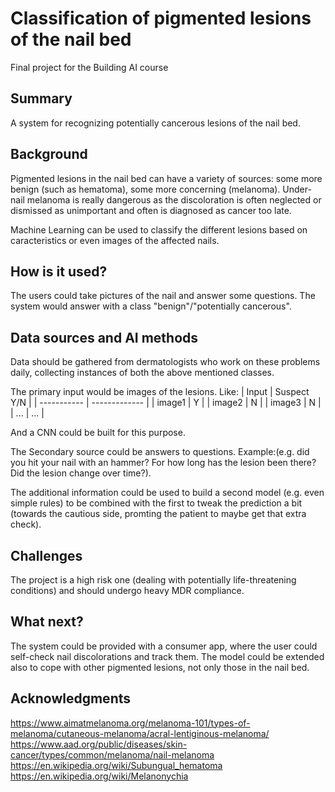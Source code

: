 # Classification of pigmented lesions of the nail bed

Final project for the Building AI course

## Summary

A system for recognizing potentially cancerous lesions of the nail bed.


## Background

Pigmented lesions in the nail bed can have a variety of sources: some more benign (such as hematoma), some more concerning (melanoma). 
Under-nail melanoma is really dangerous as the discoloration is often neglected or dismissed as unimportant and often is diagnosed as cancer too late.

Machine Learning can be used to classify the different lesions based on caracteristics or even images of the affected nails.

## How is it used?

The users could take pictures of the nail and answer some questions. The system would answer with a class "benign"/"potentially cancerous".

## Data sources and AI methods

Data should be gathered from dermatologists who work on these problems daily, collecting instances of both the above mentioned classes. 

The primary input would be images of the lesions. Like:
| Input       | Suspect Y/N   |
| ----------- | ------------- |
| image1      | Y             |
| image2      | N             |
| image3      | N             |
| ...         | ...           |

And a CNN could be built for this purpose.

The Secondary source could be answers to questions. Example:(e.g. did you hit your nail with an hammer? For how long has the lesion been there? Did the lesion change over time?).

The additional information could be used to build a second model (e.g. even simple rules) to be combined with the first to tweak the prediction a bit (towards the cautious side, promting the patient to maybe get that extra check).

## Challenges

The project is a high risk one (dealing with potentially life-threatening conditions) and should undergo heavy MDR compliance.

## What next?

The system could be provided with a consumer app, where the user could self-check nail discolorations and track them.
The model could be extended also to cope with other pigmented lesions, not only those in the nail bed.

## Acknowledgments

https://www.aimatmelanoma.org/melanoma-101/types-of-melanoma/cutaneous-melanoma/acral-lentiginous-melanoma/
https://www.aad.org/public/diseases/skin-cancer/types/common/melanoma/nail-melanoma
https://en.wikipedia.org/wiki/Subungual_hematoma
https://en.wikipedia.org/wiki/Melanonychia

